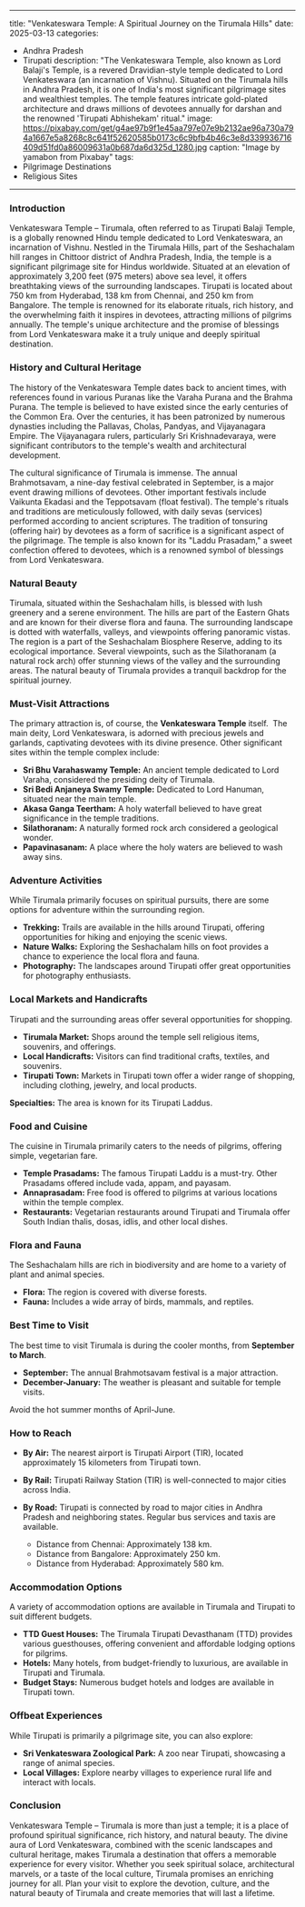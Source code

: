 
---
title: "Venkateswara Temple: A Spiritual Journey on the Tirumala Hills"
date: 2025-03-13
categories:
  - Andhra Pradesh
  - Tirupati
description: "The Venkateswara Temple, also known as Lord Balaji's Temple, is a revered Dravidian-style temple dedicated to Lord Venkateswara (an incarnation of Vishnu). Situated on the Tirumala hills in Andhra Pradesh, it is one of India's most significant pilgrimage sites and wealthiest temples. The temple features intricate gold-plated architecture and draws millions of devotees annually for darshan and the renowned 'Tirupati Abhishekam' ritual."
image: https://pixabay.com/get/g4ae97b9f1e45aa797e07e9b2132ae96a730a794a1667e5a8268c8c641f52620585b0173c6c9bfb4b46c3e8d339936716409d51fd0a86009631a0b687da6d325d_1280.jpg
caption: "Image by yamabon from Pixabay"
tags: 
  - Pilgrimage Destinations
  - Religious Sites
---


### **Introduction**

Venkateswara Temple – Tirumala, often referred to as Tirupati Balaji Temple, is a globally renowned Hindu temple dedicated to Lord Venkateswara, an incarnation of Vishnu. Nestled in the Tirumala Hills, part of the Seshachalam hill ranges in Chittoor district of Andhra Pradesh, India, the temple is a significant pilgrimage site for Hindus worldwide. Situated at an elevation of approximately 3,200 feet (975 meters) above sea level, it offers breathtaking views of the surrounding landscapes. Tirupati is located about 750 km from Hyderabad, 138 km from Chennai, and 250 km from Bangalore. The temple is renowned for its elaborate rituals, rich history, and the overwhelming faith it inspires in devotees, attracting millions of pilgrims annually. The temple's unique architecture and the promise of blessings from Lord Venkateswara make it a truly unique and deeply spiritual destination.

### **History and Cultural Heritage**

The history of the Venkateswara Temple dates back to ancient times, with references found in various Puranas like the Varaha Purana and the Brahma Purana. The temple is believed to have existed since the early centuries of the Common Era. Over the centuries, it has been patronized by numerous dynasties including the Pallavas, Cholas, Pandyas, and Vijayanagara Empire. The Vijayanagara rulers, particularly Sri Krishnadevaraya, were significant contributors to the temple's wealth and architectural development.

The cultural significance of Tirumala is immense. The annual Brahmotsavam, a nine-day festival celebrated in September, is a major event drawing millions of devotees. Other important festivals include Vaikunta Ekadasi and the Teppotsavam (float festival). The temple's rituals and traditions are meticulously followed, with daily sevas (services) performed according to ancient scriptures. The tradition of tonsuring (offering hair) by devotees as a form of sacrifice is a significant aspect of the pilgrimage. The temple is also known for its "Laddu Prasadam," a sweet confection offered to devotees, which is a renowned symbol of blessings from Lord Venkateswara. <image placeholder for historical architecture or temple rituals>

###  **Natural Beauty**

Tirumala, situated within the Seshachalam hills, is blessed with lush greenery and a serene environment. The hills are part of the Eastern Ghats and are known for their diverse flora and fauna. The surrounding landscape is dotted with waterfalls, valleys, and viewpoints offering panoramic vistas. The region is a part of the Seshachalam Biosphere Reserve, adding to its ecological importance. Several viewpoints, such as the Silathoranam (a natural rock arch) offer stunning views of the valley and the surrounding areas. The natural beauty of Tirumala provides a tranquil backdrop for the spiritual journey.

### **Must-Visit Attractions**

The primary attraction is, of course, the **Venkateswara Temple** itself. <image placeholder for Venkateswara Temple exterior> The main deity, Lord Venkateswara, is adorned with precious jewels and garlands, captivating devotees with its divine presence. Other significant sites within the temple complex include:

*   **Sri Bhu Varahaswamy Temple:** An ancient temple dedicated to Lord Varaha, considered the presiding deity of Tirumala.
*   **Sri Bedi Anjaneya Swamy Temple:** Dedicated to Lord Hanuman, situated near the main temple.
*   **Akasa Ganga Teertham:** A holy waterfall believed to have great significance in the temple traditions.
*   **Silathoranam:** A naturally formed rock arch considered a geological wonder.
*   **Papavinasanam:** A place where the holy waters are believed to wash away sins.

### **Adventure Activities**

While Tirumala primarily focuses on spiritual pursuits, there are some options for adventure within the surrounding region.

*   **Trekking:** Trails are available in the hills around Tirupati, offering opportunities for hiking and enjoying the scenic views.
*   **Nature Walks:** Exploring the Seshachalam hills on foot provides a chance to experience the local flora and fauna.
*   **Photography:** The landscapes around Tirupati offer great opportunities for photography enthusiasts.

### **Local Markets and Handicrafts**

Tirupati and the surrounding areas offer several opportunities for shopping.

*   **Tirumala Market:** Shops around the temple sell religious items, souvenirs, and offerings.
*   **Local Handicrafts:** Visitors can find traditional crafts, textiles, and souvenirs.
*   **Tirupati Town:** Markets in Tirupati town offer a wider range of shopping, including clothing, jewelry, and local products.

**Specialties:** The area is known for its Tirupati Laddus.

### **Food and Cuisine**

The cuisine in Tirumala primarily caters to the needs of pilgrims, offering simple, vegetarian fare.

*   **Temple Prasadams:** The famous Tirupati Laddu is a must-try. Other Prasadams offered include vada, appam, and payasam.
*   **Annaprasadam:** Free food is offered to pilgrims at various locations within the temple complex.
*   **Restaurants:** Vegetarian restaurants around Tirupati and Tirumala offer South Indian thalis, dosas, idlis, and other local dishes. <image placeholder for Tirupati Laddu>

### **Flora and Fauna**

The Seshachalam hills are rich in biodiversity and are home to a variety of plant and animal species.

*   **Flora:** The region is covered with diverse forests. <image placeholder for local flora>
*   **Fauna:** Includes a wide array of birds, mammals, and reptiles.

### **Best Time to Visit**

The best time to visit Tirumala is during the cooler months, from **September to March**.

*   **September:** The annual Brahmotsavam festival is a major attraction.
*   **December-January:** The weather is pleasant and suitable for temple visits.

Avoid the hot summer months of April-June.

### **How to Reach**

*   **By Air:** The nearest airport is Tirupati Airport (TIR), located approximately 15 kilometers from Tirupati town.
*   **By Rail:** Tirupati Railway Station (TIR) is well-connected to major cities across India.
*   **By Road:** Tirupati is connected by road to major cities in Andhra Pradesh and neighboring states. Regular bus services and taxis are available.

    *   Distance from Chennai: Approximately 138 km.
    *   Distance from Bangalore: Approximately 250 km.
    *   Distance from Hyderabad: Approximately 580 km.

### **Accommodation Options**

A variety of accommodation options are available in Tirumala and Tirupati to suit different budgets.

*   **TTD Guest Houses:** The Tirumala Tirupati Devasthanam (TTD) provides various guesthouses, offering convenient and affordable lodging options for pilgrims.
*   **Hotels:** Many hotels, from budget-friendly to luxurious, are available in Tirupati and Tirumala.
*   **Budget Stays:** Numerous budget hotels and lodges are available in Tirupati town.

### **Offbeat Experiences**

While Tirupati is primarily a pilgrimage site, you can also explore:

*   **Sri Venkateswara Zoological Park:** A zoo near Tirupati, showcasing a range of animal species.
*   **Local Villages:** Explore nearby villages to experience rural life and interact with locals.

### **Conclusion**

Venkateswara Temple – Tirumala is more than just a temple; it is a place of profound spiritual significance, rich history, and natural beauty. The divine aura of Lord Venkateswara, combined with the scenic landscapes and cultural heritage, makes Tirumala a destination that offers a memorable experience for every visitor. Whether you seek spiritual solace, architectural marvels, or a taste of the local culture, Tirumala promises an enriching journey for all. Plan your visit to explore the devotion, culture, and the natural beauty of Tirumala and create memories that will last a lifetime.


